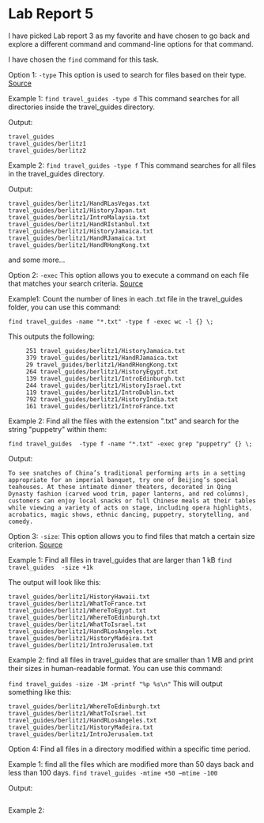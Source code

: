 # Lab Report 5

I have picked Lab report 3 as my favorite and have chosen to go back and explore a different command and command-line options for that command.

I have chosen the `find` command for this task.

Option 1: `-type` This option is used to search for files based on their type.
[Source](https://linuxize.com/post/how-to-find-files-in-linux-using-the-command-line/)

Example 1:
```find travel_guides -type d```
This command searches for all directories inside the travel_guides directory.

Output:
```
travel_guides
travel_guides/berlitz1
travel_guides/berlitz2
```

Example 2:
```find travel_guides -type f```
This command searches for all files in the travel_guides directory.

Output:
```
travel_guides/berlitz1/HandRLasVegas.txt
travel_guides/berlitz1/HistoryJapan.txt
travel_guides/berlitz1/IntroMalaysia.txt
travel_guides/berlitz1/HandRIstanbul.txt
travel_guides/berlitz1/HistoryJamaica.txt
travel_guides/berlitz1/HandRJamaica.txt
travel_guides/berlitz1/HandRHongKong.txt
```
and some more...


Option 2: `-exec` This option allows you to execute a command on each file that matches your search criteria. 
[Source](https://www.linuxtoday.com/developer/35-practical-examples-of-linux-find-command-3/)

Example1: Count the number of lines in each .txt file in the travel_guides folder, you can use this command:

```find travel_guides -name "*.txt" -type f -exec wc -l {} \;```

This outputs the following:
```
     251 travel_guides/berlitz1/HistoryJamaica.txt
     379 travel_guides/berlitz1/HandRJamaica.txt
     29 travel_guides/berlitz1/HandRHongKong.txt
     264 travel_guides/berlitz1/HistoryEgypt.txt
     139 travel_guides/berlitz1/IntroEdinburgh.txt
     244 travel_guides/berlitz1/HistoryIsrael.txt
     119 travel_guides/berlitz1/IntroDublin.txt
     792 travel_guides/berlitz1/HistoryIndia.txt
     161 travel_guides/berlitz1/IntroFrance.txt
```
Example 2: Find all the files with the extension ".txt" and search for the string "puppetry" within them:

```find travel_guides  -type f -name "*.txt" -exec grep "puppetry" {} \;```

Output:
```
To see snatches of China’s traditional performing arts in a setting appropriate for an imperial banquet, try one of Beijing’s special teahouses. At these intimate dinner theaters, decorated in Qing Dynasty fashion (carved wood trim, paper lanterns, and red columns), customers can enjoy local snacks or full Chinese meals at their tables while viewing a variety of acts on stage, including opera highlights, acrobatics, magic shows, ethnic dancing, puppetry, storytelling, and comedy.
```


Option 3: `-size`: This option allows you to find files that match a certain size criterion. 
[Source]()

Example 1: Find all files in travel_guides that are larger than 1 kB
```find travel_guides  -size +1k```

The output will look like this:
```
travel_guides/berlitz1/HistoryHawaii.txt
travel_guides/berlitz1/WhatToFrance.txt
travel_guides/berlitz1/WhereToEgypt.txt
travel_guides/berlitz1/WhereToEdinburgh.txt
travel_guides/berlitz1/WhatToIsrael.txt
travel_guides/berlitz1/HandRLosAngeles.txt
travel_guides/berlitz1/HistoryMadeira.txt
travel_guides/berlitz1/IntroJerusalem.txt
```
Example 2: find all files in travel_guides that are smaller than 1 MB and print their sizes in human-readable format. You can use this command:

```find travel_guides -size -1M -printf "%p %s\n"```
This will output something like this:

```
travel_guides/berlitz1/WhereToEdinburgh.txt
travel_guides/berlitz1/WhatToIsrael.txt
travel_guides/berlitz1/HandRLosAngeles.txt
travel_guides/berlitz1/HistoryMadeira.txt
travel_guides/berlitz1/IntroJerusalem.txt
```

Option 4: Find all files in a directory modified within a specific time period. 

Example 1: find all the files which are modified more than 50 days back and less than 100 days.
```find travel_guides -mtime +50 –mtime -100```

Output: 
```

```

Example 2:

